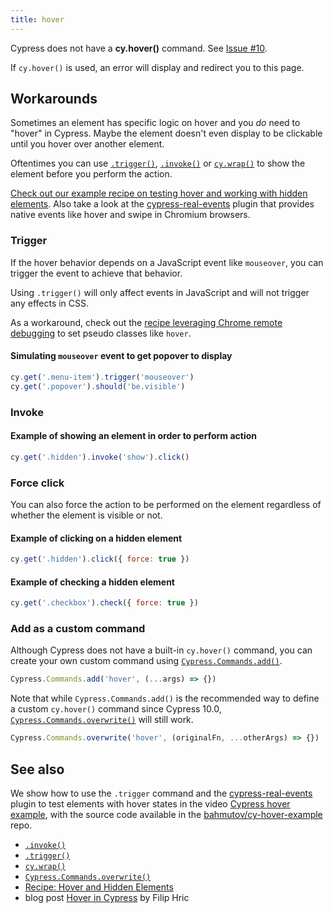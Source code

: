 ```yaml
---
title: hover
---
```


<Alert type="danger">

Cypress does not have a **cy.hover()** command. See
[Issue #10](https://github.com/cypress-io/cypress/issues/10).

</Alert>

If `cy.hover()` is used, an error will display and redirect you to this page.

## Workarounds

Sometimes an element has specific logic on hover and you _do_ need to "hover" in
Cypress. Maybe the element doesn't even display to be clickable until you hover
over another element.

Oftentimes you can use [`.trigger()`](/api/commands/trigger),
[`.invoke()`](/api/commands/invoke) or [`cy.wrap()`](/api/commands/wrap) to show
the element before you perform the action.

<Alert type="info">

[Check out our example recipe on testing hover and working with hidden elements](/examples/examples/recipes#Testing-the-DOM).
Also take a look at the
[cypress-real-events](https://github.com/dmtrKovalenko/cypress-real-events)
plugin that provides native events like hover and swipe in Chromium browsers.

</Alert>

### Trigger

If the hover behavior depends on a JavaScript event like `mouseover`, you can
trigger the event to achieve that behavior.

<Alert type="danger">

Using `.trigger()` will only affect events in JavaScript and will not trigger
any effects in CSS.

</Alert>

As a workaround, check out the
[recipe leveraging Chrome remote debugging](/examples/examples/recipes#Fundamentals)
to set pseudo classes like `hover`.

#### Simulating `mouseover` event to get popover to display

```javascript
cy.get('.menu-item').trigger('mouseover')
cy.get('.popover').should('be.visible')
```

### Invoke

#### Example of showing an element in order to perform action

```javascript
cy.get('.hidden').invoke('show').click()
```

### Force click

You can also force the action to be performed on the element regardless of
whether the element is visible or not.

#### Example of clicking on a hidden element

```javascript
cy.get('.hidden').click({ force: true })
```

#### Example of checking a hidden element

```javascript
cy.get('.checkbox').check({ force: true })
```

### Add as a custom command

Although Cypress does not have a built-in `cy.hover()` command, you can create
your own custom command using
[`Cypress.Commands.add()`](/api/cypress-api/custom-commands).

```javascript
Cypress.Commands.add('hover', (...args) => {})
```

Note that while `Cypress.Commands.add()` is the recommended way to define a
custom `cy.hover()` command since Cypress 10.0,
[`Cypress.Commands.overwrite()`](/api/cypress-api/custom-commands#Overwrite-Existing-Commands)
will still work.

```javascript
Cypress.Commands.overwrite('hover', (originalFn, ...otherArgs) => {})
```

## See also

We show how to use the `.trigger` command and the
[cypress-real-events](https://github.com/dmtrKovalenko/cypress-real-events)
plugin to test elements with hover states in the video
[Cypress hover example](https://www.youtube.com/watch?v=TZjphtLrRT4), with the
source code available in the
[bahmutov/cy-hover-example](https://github.com/bahmutov/cy-hover-example) repo.

- [`.invoke()`](/api/commands/invoke)
- [`.trigger()`](/api/commands/trigger)
- [`cy.wrap()`](/api/commands/wrap)
- [`Cypress.Commands.overwrite()`](/api/cypress-api/custom-commands#Overwrite-Existing-Commands)
- [Recipe: Hover and Hidden Elements](/examples/examples/recipes#Testing-the-DOM)
- blog post [Hover in Cypress](https://filiphric.com/hover-in-cypress) by Filip
  Hric
